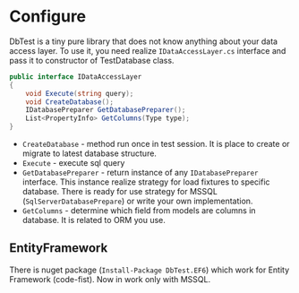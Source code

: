 # Configure

DbTest is a tiny pure library that does not know anything about your data access layer. To use it, you need realize 
`IDataAccessLayer.cs` interface and pass it to constructor of TestDatabase class.

```cs
public interface IDataAccessLayer
{
    void Execute(string query);
    void CreateDatabase();
    IDatabasePreparer GetDatabasePreparer();
    List<PropertyInfo> GetColumns(Type type);
}
```

* `CreateDatabase` - method run once in test session. It is place to create or migrate to latest database structure.
* `Execute` - execute sql query
* `GetDatabasePreparer` - return instance of any `IDatabasePreparer` interface. This instance realize strategy for load fixtures to specific database.
There is ready for use strategy for MSSQL (`SqlServerDatabasePrepare`) or write your own implementation.
* `GetColumns` - determine which field from models are columns in database. It is related to ORM you use.

## EntityFramework
There is nuget package (`Install-Package DbTest.EF6`) which work for Entity Framework (code-fist). Now in work only with MSSQL.
